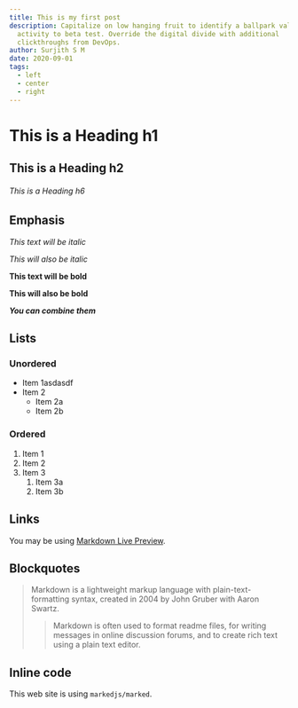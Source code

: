 ```yaml
---
title: This is my first post
description: Capitalize on low hanging fruit to identify a ballpark value added
  activity to beta test. Override the digital divide with additional
  clickthroughs from DevOps.
author: Surjith S M
date: 2020-09-01
tags:
  - left
  - center
  - right
---
```

# This is a Heading h1

## This is a Heading h2

###### This is a Heading h6

## Emphasis

_This text will be italic_

_This will also be italic_

**This text will be bold**

**This will also be bold**

***You can combine them***

## Lists

### Unordered

- Item 1asdasdf
- Item 2
  - Item 2a
  - Item 2b

### Ordered

1. Item 1
1. Item 2
1. Item 3
   1. Item 3a
   1. Item 3b

## Links

You may be using [Markdown Live Preview](https://markdownlivepreview.com/).

## Blockquotes

> Markdown is a lightweight markup language with plain-text-formatting syntax, created in 2004 by John Gruber with Aaron Swartz.
> > Markdown is often used to format readme files, for writing messages in online discussion forums, and to create rich text using a plain text editor.

## Inline code

This web site is using `markedjs/marked`.
